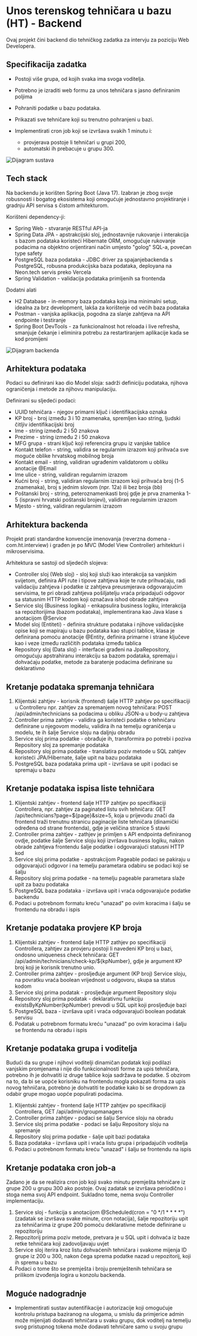 #  Unos terenskog tehničara u bazu (HT) - Backend

Ovaj projekt čini backend dio tehničkog zadatka za intervju za poziciju Web Developera.

## Specifikacija zadatka
- Postoji više grupa, od kojih svaka ima svoga voditelja.
- Potrebno je izraditi web formu za unos tehničara s jasno definiranim poljima
- Pohraniti podatke u bazu podataka.
- Prikazati sve tehničare koji su trenutno pohranjeni u bazi.
- Implementirati cron job koji se izvršava svakih 1 minutu i:

    - provjerava postoje li tehničari u grupi 200,
    - automatski ih prebacuje u grupu 300.

![Dijagram sustava](https://res.cloudinary.com/dta8blqe6/image/upload/v1745489202/sys_diagram_cblq8w.png)


## Tech stack

Na backendu je korišten Spring Boot (Java 17). Izabran je zbog svoje robusnosti i bogatog ekosistema koji omogućuje jednostavno projektiranje i gradnju API servisa s čistom arhitekturom.

Korišteni dependency-ji:

- Spring Web - stvaranje RESTful API-ja
- Spring Data JPA - apstrakcijski sloj, jednostavnije rukovanje i interakcija s bazom podataka koristeći Hibernate ORM, omogućuje rukovanje podacima na objektno orijentirani način umjesto "golog" SQL-a, povećan type safety
- PostgreSQL baza podataka - JDBC driver za spajanjebackenda s PostgreSQL, robusna produkcijska baza podataka, deployana na Neon.tech servis preko Vercela
- Spring Validation - validacija podataka primljenih sa frontenda

Dodatni alati
- H2 Database - in-memory baza podataka koja ima minimalni setup, idealna za brz development, lakša za korištenje od većih baza podataka
- Postman - vanjska aplikacija, pogodna za slanje zahtjeva na API endpointe i testiranje
- Spring Boot DevTools - za funkcionalnost hot reloada i live refresha, smanjuje čekanje i eliminira potrebu za restartiranjem aplikacije kada se kod promijeni

![Dijagram backenda](https://res.cloudinary.com/dta8blqe6/image/upload/v1745489288/back_diagram_gmptpd.png)

## Arhitektura podataka

Podaci su definirani kao dio Model sloja: sadrži definiciju podataka, njihova ograničenja i metode za njihovu manipulaciju.

Definirani su sljedeći podaci:

- UUID tehničara - njegov primarni ključ i identifikacijska oznaka
- KP broj - broj između 3 i 10 znamenaka, spremljen kao string, ljudski čitljiv identifikacijski broj
- Ime - string između 2 i 50 znakova
- Prezime - string između 2 i 50 znakova
- MFG grupa - strani ključ koji referencira grupu iz vanjske tablice
- Kontakt telefon - string, validira se regularnim izrazom koji prihvaća sve moguće oblike hrvatskog mobilnog broja
- Kontakt email - string, validiran ugrađenim validatorom u obliku anotacije @Email
- Ime ulice - string, validiran regularnim izrazom
- Kućni broj - string, validiran regularnim izrazom koji prihvaća broj (1-5 znamenaka), broj s jednim slovom (npr. 12a) ili bez broja (bb)
- Poštanski broj - string, peteroznamenkasti broj gdje je prva znamenka 1-5 (ispravni hrvatski poštanski brojevi), validiran regularnim izrazom
- Mjesto - string, validiran regularnim izrazom

## Arhitektura backenda

Projekt prati standardne konvencije imenovanja (reverzna domena - com.ht.interview) i građen je po MVC (Model View Controller) arhitekturi i mikroservisima.

Arhitektura se sastoji od sljedećih slojeva:

- Controller sloj (Web sloj) - sloj koji služi kao interakcija sa vanjskim svijetom, definira API rute i tipove zahtjeva koje te rute prihvaćaju, radi validaciju zahtjeva i podatke iz zahtjeva preusmjerava odgovarajućim servisima, te pri obradi zahtjeva pošiljatelju vraća pripadajući odgovor sa statusnim HTTP kodom koji označava ishod obrade zahtjeva
- Service sloj (Business logika) - enkapsulira business logiku, interakcija sa repozitorijima (bazom podataka), implementirana kao Java klase s anotacijom @Service
- Model sloj (Entiteti) - definira strukture podataka i njihove validacijske opise koji se mapiraju u bazu podataka kao stupci tablice, klasa je definirana pomoću anotacije @Entity, definira primarne i strane ključeve kao i veze između različitih podataka između tablica
- Repository sloj (Data sloj) - interfacei građeni na JpaRepository, omogućuju apstrahiranu interakciju sa bazom podataka, spremaju i dohvaćaju podatke, metode za baratenje podacima definirane su deklarativno

## Kretanje podataka spremanja tehničara

1. Klijentski zahtjev - korisnik (frontend) šalje HTTP zahtjev po specifikaciji u Controlleru npr. zahtjev za spremanjem novog tehničara: POST /api/admin/technicians sa podacima u obliku JSON-a u body-u zahtjeva
2. Controller prima zahtjev - validira ga koristeći podatke o tehničaru definirane u njegovom modelu, validira ih na temelju ograničenja u modelu, te ih šalje Service sloju na daljnju obradu
3. Service sloj prima podatke - obrađuje ih, transformira po potrebi i poziva Repository sloj za spremanje podataka
4. Repository sloj prima podatke - translatira poziv metode u SQL zahtjev koristeći JPA/Hibernate, šalje upit na bazu podataka
5. PostgreSQL baza podataka prima upit - izvršava se upit i podaci se spremaju u bazu

## Kretanje podataka ispisa liste tehničara

1. Klijentski zahtjev - frontend šalje HTTP zahtjev po specifikaciji Controllera, npr. zahtjev za paginated listu svih tehničara: GET /api/technicians?page=${page}&size=5, koja u prijevodu znači da frontend traži trenutnu stranicu paginacije liste tehničara (dinamički određena od strane frontenda), gdje je veličina stranice 5 stavki
2. Controller prima zahtjev - zathjev je primljen s API endpointa definiranog ovdje, podatke šalje Service sloju koji izvršava business logiku, nakon obrade zahtjeva frontendu šalje podatke i odgovarajući statusni HTTP kod
3. Service sloj prima podatke - apstrakcijom Pageable podaci se pakiraju u odgovarajući odgovor i na temelju parametara odabiru se podaci koji se šalju
4. Repository sloj prima podatke - na temelju pageable parametara slaže upit za bazu podataka
5. PostgreSQL baza podataka - izvršava upit i vraća odgovarajuće podatke backendu
6. Podaci u potrebnom formatu kreću "unazad" po ovim koracima i šalju se frontendu na obradu i ispis

## Kretanje podataka provjere KP broja
1. Klijentski zahtjev - frontend šalje HTTP zathjev po specifikaciji Controllera, zahtjev za provjeru postoji li navedeni KP broj u bazi, ondosno uniqueness check tehničara: GET /api/admin/technicians/check-kp/${kpNumber}, gdje je argument KP broj koji je korisnik trenutno unio.
2. Controller prima zahtjev - prosljeđuje argument (KP broj) Service sloju, na povratku vraća boolean vrijednost u odgovoru, skupa sa status kodom
3. Service sloj prima podatak - prosljeđuje argument Repository sloju
4. Repository sloj prima podatak - deklarativnu funkciju existsByKpNumber(kpNumber) prevodi u SQL upit koji prosljeđuje bazi
5. PostgreSQL baza - izvršava upit i vraća odgovarajući boolean podatak servisu
6. Podatak u potrebnom formatu kreću "unazad" po ovim koracima i šalju se frontendu na obradu i ispis

## Kretanje podataka grupa i voditelja

Budući da su grupe i njihovi voditelji dinamičan podatak koji podilazi vanjskim promjenama i nije dio funkcionalnosti forme za upis tehničara, potrebno ih je dohvatiti iz druge tablice koja sadržava te podatke. S obzirom na to, da bi se uopće korisniku na frontendu mogla pokazati forma za upis novog tehničara, potrebno je dohvatiti te podatke kako bi se dropdown za odabir grupe mogao uopće populirati podacima.

1. Klijentski zahtjev - frontend šalje HTTP zahtjev po specifikaciji Controllera, GET /api/admin/groupmanagers
2. Controller prima zahtjev - podaci se šalju Service sloju na obradu
3. Service sloj prima podatke - podaci se šalju Repository sloju na spremanje
4. Repository sloj prima podatke - šalje upit bazi podataka
5. Baza podataka - izvršava upit i vraća listu grupa i pripadajućih voditelja
6. Podaci u potrebnom formatu kreću "unazad" i šalju se frontendu na ispis

## Kretanje podataka cron job-a

Zadano je da se realizira cron job koji svako minutu premješta tehničare iz grupe 200 u grupu 300 ako postoje.
Ovaj zadatak se izvršava periodično i stoga nema svoj API endpoint. Sukladno tome, nema svoju Controller implementaciju.

1. Service sloj - funkcija s anotacijom @Scheduled(cron = "0 */1 * * * *") (zadatak se izvršava svake minute, cron notacija), šalje repozitoriju upit za tehničarima iz grupe 200 pomoću deklarativne metode definirane u repozitoriju
2. Repozitorij prima poziv metode, pretvara je u SQL upit i dohvaća iz baze retke tehničara koji zadovoljavaju uvjet
3. Service sloj iterira kroz listu dohvaćenih tehničara i svakome mijenja ID grupe iz 200 u 300, nakon čega sprema podatke nazad u repozitorij, koji ih sprema u bazu
4. Podaci o tome što se premješta i broju premještenih tehničara se prilikom izvođenja logira u konzolu backenda.

## Moguće nadogradnje

- Implementirati sustav autentifikacije i autorizacije koji omogućuje kontrolu pristupa baziranog na ulogama, u smislu da primjerice admin može mijenijati dodavati tehničara u svaku grupu, dok voditelj na temelju svog pristupnog tokena može dodavati tehničare samo u svoju grupu